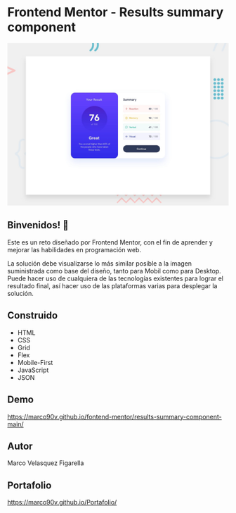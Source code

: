 # Frontend Mentor - Results summary component

![Design preview for the Time tracking dashboard coding challenge](./design/desktop-preview.jpg)

## Binvenidos! 👋

Este es un reto diseñado por Frontend Mentor, con el fin de aprender y mejorar las habilidades en programación web.

La solución debe visualizarse lo más similar posible a la imagen suministrada como base del diseño, tanto para Mobil como para Desktop.
Puede hacer uso de cualquiera de las tecnologías existentes para lograr el resultado final, así hacer uso de las plataformas varias para desplegar la solución.

## Construido
 * HTML
 * CSS
 * Grid
 * Flex
 * Mobile-First
 * JavaScript
 * JSON
## Demo
https://marco90v.github.io/fontend-mentor/results-summary-component-main/
## Autor
Marco Velasquez Figarella
## Portafolio
https://marco90v.github.io/Portafolio/